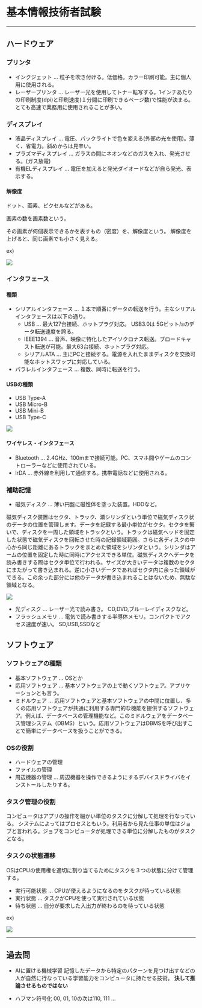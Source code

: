 # 基本情報技術者試験

---

## ハードウェア

### プリンタ
- インクジェット ... 粒子を吹き付ける。低価格。カラー印刷可能。主に個人用に使用される。
- レーザープリンタ ... レーザー光を使用してトナー転写する。1インチあたりの印刷制度(dpi)と印刷速度(１分間に印刷できるページ数)で性能が決まる。とても高速で業務用に使用されることが多い。

### ディスプレイ
- 液晶ディスプレイ ... 電圧、バックライトで色を変える(外部の光を使用)。薄く、省電力。斜めからは見辛い。
- プラズマディスプレイ ... ガラスの間にネオンなどのガスを入れ、発光させる。(ガス放電)
- 有機ELディスプレイ ... 電圧を加えると発光ダイオードなどが自ら発光、表示する。

#### 解像度
ドット、画素、ピクセルなどがある。

画素の数を画素数という。

その画素が何個表示できるかを表すもの（密度）を、解像度という。
解像度を上げると、同じ画素でも小さく見える。

ex)

![](https://av.jpn.support.panasonic.com/support/dsc/knowhow/common/img/l26/26_3_01.jpg)

### インタフェース

#### 種類

- シリアルインタフェース ... １本で順番にデータの転送を行う。主なシリアルインタフェースは以下の通り。
  - USB ... 最大127台接続、ホットプラグ対応。 USB3.0は 5Gビット/sのデータ転送速度を誇る。
  - IEEE1394 ... 音声、映像に特化したアイソクロナス転送。ブロードキャスト転送が可能。最大63台接続、ホットプラグ対応。
  - シリアルATA ... 主にPCと接続する。電源を入れたままディスクを交換可能なホットスワップに対応している。
- パラレルインタフェース ... 複数、同時に転送を行う。

#### USBの種類
- USB Type-A
- USB Micro-B
- USB Mini-B
- USB Type-C

![](http://support.bunsosha.com/mailmag/images/201812/imasara.jpg)

#### ワイヤレス・インタフェース
- Bluetooth ... 2.4GHz、100mまで接続可能。PC、スマホ間やゲームのコントローラーなどに使用されている。
- IrDA ... 赤外線を利用して通信する。携帯電話などに使用される。

### 補助記憶
- 磁気ディスク ... 薄い円盤に磁性体を塗った装置。HDDなど。

磁気ディスク装置はセクタ、トラック、瀬シリンダという単位で磁気ディスク状のデータの位置を管理します。データを記録する最小単位がセクタ。セクタを繋いで、ディスクを一周した領域をトラックという。トラックは磁気ヘッドを固定した状態で磁気ディスクを回転させた時の記録領域範囲。さらに各ディスクの中心から同じ距離にあるトラックをまとめた領域をシリンダという。シリンダはアームの位置を固定した時に同時にアクセスできる単位。磁気ディスクへデータを読み書きする際はセクタ単位で行われる。サイズが大きいデータは複数のセクタにまたがって書き込まれる。逆に小さいデータであればセクタ内に余った領域ができる。この余った部分には他のデータが書き込まれることはないため、無駄な領域となる。

![](https://www.atmarkit.co.jp/fwin2k/experiments/defragment/defrag_fig1.gif)

- 光ディスク ... レーザー光で読み書き。 CD,DVD,ブルーレイディスクなど。
- フラッシュメモリ ... 電気で読み書きする半導体メモリ。コンパクトでアクセス速度が速い。 SD,USB,SSDなど

## ソフトウェア

### ソフトウェアの種類
- 基本ソフトウェア ... OSとか
- 応用ソフトウェア ... 基本ソフトウェアの上で動くソフトウェア。アプリケーションとも言う。 
- ミドルウェア ... 応用ソフトウェアと基本ソフトウェアの中間に位置し、多くの応用ソフトウェアが共通に利用する専門的な機能を提供するソフトウェア。例えば、データベースの管理機能など。このミドルウェアをデータベース管理システム（DBMS）という。応用ソフトウェアはDBMSを呼び出すことで簡単にデータベースを扱うことができる。

### OSの役割
- ハードウェアの管理
- ファイルの管理
- 周辺機器の管理 ... 周辺機器を操作できるようにするデバイスドライバをインストールしたりする。

### タスク管理の役割
コンピュータはアプリの操作を細かい単位のタスクに分解して処理を行なっている。
システムによってはプロセスともいう。利用者から見た仕事の単位はジョブと言われる。ジョブをコンピュータが処理できる単位に分解したものがタスクとなる。

### タスクの状態遷移
OSはCPUの使用権を適切に割り当てるためにタスクを３つの状態に分けて管理する。

- 実行可能状態 ... CPUが使えるようになるのをタスクが待っている状態
- 実行状態 ... タスクがCPUを使って実行されている状態
- 待ち状態 ... 自分が要求した入出力が終わるのを待っている状態

ex)

![](http://www.kumikomi.net/archives/2008/12/32rtos/zu08_01.gif)

---

## 過去問

- AIに置ける機械学習
記憶したデータから特定のパターンを見つけ出すなどの人が自然に行なっている学習能力をコンピュータに持たせる技術。
**決して推論させるものではない**

- ハフマン符号化
00, 01, 10の次は110, 111 ...
